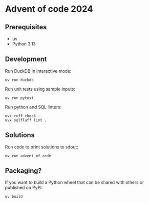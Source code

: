# Advent of code 2024

## Prerequisites

* uv
* Python 3.13

## Development

Run DuckDB in interactive mode:

```
uv run duckdb
```

Run unit tests using sample inputs:

```
uv run pytest
```

Run python and SQL linters:

```
uvx ruff check .
uvx sqlfluff lint . 
```

## Solutions

Run code to print solutions to sdout:

```
uv run advent_of_code
```

## Packaging?

If you want to build a Python wheel that can be shared with others or published on PyPI:

```
uv build
```